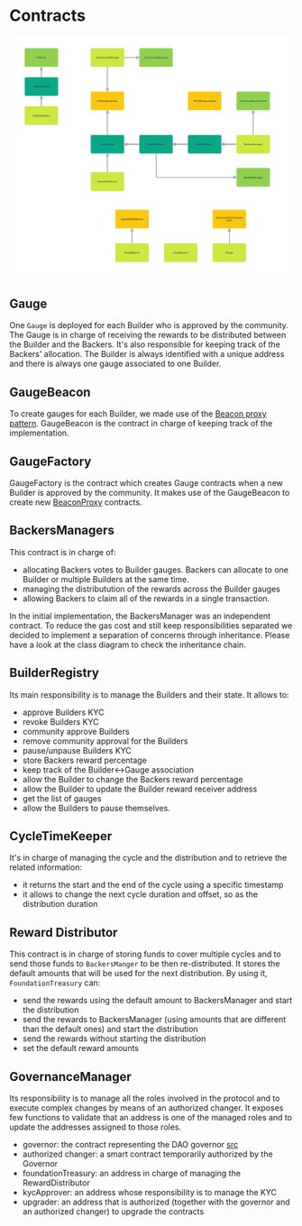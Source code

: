 # Contracts

![UML class diagram](classes.png "UML Class diagram")

## Gauge

One `Gauge` is deployed for each Builder who is approved by the community. The Gauge is in charge of receiving the rewards to be distributed between the Builder and the Backers. It's also responsible for keeping track of the Backers' allocation. The Builder is always identified with a unique address and there is always one gauge associated to one Builder.

## GaugeBeacon

To create gauges for each Builder, we made use of the [Beacon proxy pattern](https://docs.openzeppelin.com/contracts/3.x/api/proxy#beacon). GaugeBeacon is the contract in charge of keeping track of the implementation.

## GaugeFactory

GaugeFactory is the contract which creates Gauge contracts when a new Builder is approved by the community. It makes use of the GaugeBeacon to create new [BeaconProxy](https://docs.openzeppelin.com/contracts/3.x/api/proxy#BeaconProxy) contracts.

## BackersManagers

This contract is in charge of:

- allocating Backers votes to Builder gauges. Backers can allocate to one Builder or multiple Builders at the same time.
- managing the distributution of the rewards across the Builder gauges
- allowing Backers to claim all of the rewards in a single transaction.

In the initial implementation, the BackersManager was an independent contract. To reduce the gas cost and still keep responsibilities separated we decided to implement a separation of concerns through inheritance. Please have a look at the class diagram to check the inheritance chain.

## BuilderRegistry

Its main responsibility is to manage the Builders and their state. It allows to:

- approve Builders KYC
- revoke Builders KYC
- community approve Builders
- remove community approval for the Builders
- pause/unpause Builders KYC
- store Backers reward percentage
- keep track of the Builder<->Gauge association
- allow the Builder to change the Backers reward percentage
- allow the Builder to update the Builder reward receiver address
- get the list of gauges
- allow the Builders to pause themselves.

## CycleTimeKeeper

It's in charge of managing the cycle and the distribution and to retrieve the related information:

- it returns the start and the end of the cycle using a specific timestamp
- it allows to change the next cycle duration and offset, so as the distribution duration

## Reward Distributor

This contract is in charge of storing funds to cover multiple cycles and to send those funds to `BackersManger` to be then re-distributed. It stores the default amounts that will be used for the next distribution. By using it, `FoundationTreasury` can:

- send the rewards using the default amount to BackersManager and start the distribution
- send the rewards to BackersManager (using amounts that are different than the default ones) and start the distribution
- send the rewards without starting the distribution
- set the default reward amounts

## GovernanceManager

Its responsibility is to manage all the roles involved in the protocol and to execute complex changes by means of an authorized changer. It exposes few functions to validate that an address is one of the managed roles and to update the addresses assigned to those roles.

- governor: the contract representing the DAO governor [src](https://github.com/RootstockCollective/dao-contracts/blob/v1.0.6/contracts/GovernorRootstockCollective.sol)
- authorized changer: a smart contract temporarily authorized by the Governor
- foundationTreasury: an address in charge of managing the RewardDistributor
- kycApprover: an address whose responsibility is to manage the KYC
- upgrader: an address that is authorized (together with the governor and an authorized changer) to upgrade the contracts
